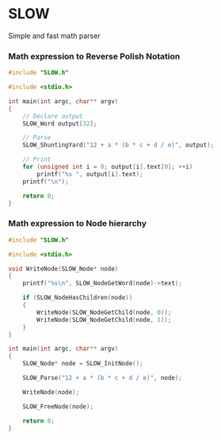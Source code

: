 # SLOW
Simple and fast math parser
### Math expression to Reverse Polish Notation
```cpp
#include "SLOW.h"

#include <stdio.h>

int main(int argc, char** argv)
{
	// Declare output
	SLOW_Word output[32];

	// Parse
	SLOW_ShuntingYard("12 + a * (b * c + d / e)", output);

	// Print 
	for (unsigned int i = 0; output[i].text[0]; ++i)
        printf("%s ", output[i].text);
	printf("\n");

	return 0;
}
```
### Math expression to Node hierarchy
```cpp
#include "SLOW.h"

#include <stdio.h>

void WriteNode(SLOW_Node* node)
{
	printf("%s\n", SLOW_NodeGetWord(node)->text);

	if (SLOW_NodeHasChildren(node))
	{
		WriteNode(SLOW_NodeGetChild(node, 0));
		WriteNode(SLOW_NodeGetChild(node, 1));
	}
}

int main(int argc, char** argv)
{
	SLOW_Node* node = SLOW_InitNode();

	SLOW_Parse("12 + a * (b * c + d / e)", node);

	WriteNode(node);

	SLOW_FreeNode(node);

	return 0;
}
```
